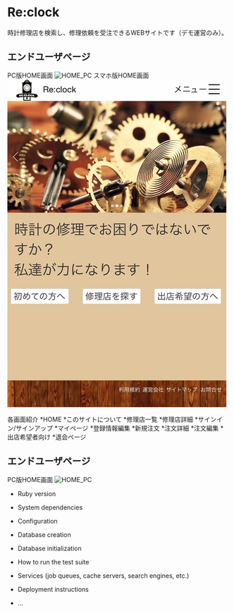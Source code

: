 # Re:clock
時計修理店を検索し、修理依頼を受注できるWEBサイトです（デモ運営のみ）。

## エンドユーザページ
PC版HOME画面
<img src="https://github.com/TBTYOF/images/blob/master/reclock/home_pc.PNG" alt="HOME_PC" title="サンプル">
スマホ版HOME画面
<img src="https://github.com/TBTYOF/images/blob/master/reclock/home_sp.jpg" alt="HOME_SP" title="サンプル">

各画面紹介
  *HOME
    *このサイトについて
  *修理店一覧
  *修理店詳細
  *サインイン/サインアップ
  *マイページ
  *登録情報編集
  *新規注文
  *注文詳細
  *注文編集
  *出店希望者向け
  *退会ページ
  
## エンドユーザページ
PC版HOME画面
<img src="https://github.com/TBTYOF/images/blob/master/reclock/home_pc.PNG" alt="HOME_PC" title="サンプル">
  
  
  
  
* Ruby version

* System dependencies

* Configuration

* Database creation

* Database initialization

* How to run the test suite

* Services (job queues, cache servers, search engines, etc.)

* Deployment instructions

* ...
